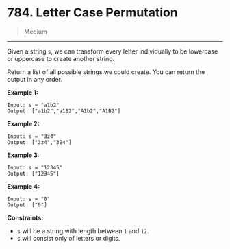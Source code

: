 # 784. Letter Case Permutation

> Medium

------

Given a string `s`, we can transform every letter individually to be lowercase or uppercase to create another string.

Return a list of all possible strings we could create. You can return the output in any order.

**Example 1:**

```
Input: s = "a1b2"
Output: ["a1b2","a1B2","A1b2","A1B2"]
```

**Example 2:**

```
Input: s = "3z4"
Output: ["3z4","3Z4"]
```

**Example 3:**

```
Input: s = "12345"
Output: ["12345"]
```

**Example 4:**

```
Input: s = "0"
Output: ["0"]
```

**Constraints:**

- `s` will be a string with length between `1` and `12`.
- `s` will consist only of letters or digits.